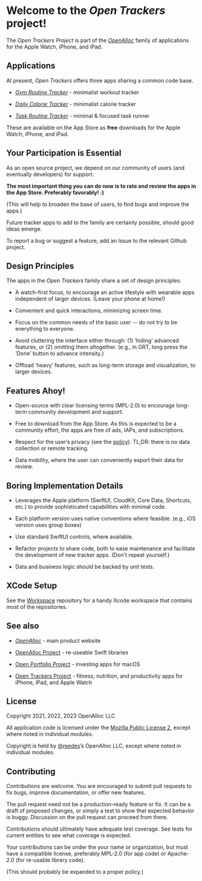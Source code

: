 # Welcome to the _Open Trackers_ project!

The _Open Trackers Project_ is part of the [_OpenAlloc_](https://github.com/openalloc/) family of applications for the Apple Watch, iPhone, and iPad.

## Applications

At present, _Open Trackers_ offers three apps sharing a common code base.

* [_Gym Routine Tracker_](https://open-trackers.github.io/grt/) - minimalist workout tracker

* [_Daily Calorie Tracker_](https://open-trackers.github.io/dct/) - minimalist calorie tracker

* [_Task Routine Tracker_](https://open-trackers.github.io/trt/) - minimal & focused task runner

These are available on the App Store as **free** downloads for the Apple Watch, iPhone, and iPad.

## Your Participation is Essential

As an open source project, we depend on our community of users (and eventually developers) for support.

**The most important thing you can do now is to rate and review the apps in the App Store. Preferably favorably! :)**

(This will help to broaden the base of users, to find bugs and improve the apps.)

Future tracker apps to add to the family are certainly possible, should good ideas emerge.

To report a bug or suggest a feature, add an Issue to the relevant Github project.

## Design Principles

The apps in the _Open Trackers_ family share a set of design principles:

* A watch-first focus, to encourage an active lifestyle with wearable apps independent of larger devices. (Leave your phone at home!)

* Convenient and quick interactions, minimizing screen time.

* Focus on the common needs of the basic user -- do not try to be everything to everyone. 

* Avoid cluttering the interface either through: (1) ‘hiding’ advanced features, or (2) omitting them altogether. (e.g., in GRT, long press the ‘Done’ button to advance intensity.)

* Offload ‘heavy’ features, such as long-term storage and visualization, to larger devices.
  
## Features Ahoy!

* Open-source with clear licensing terms (MPL-2.0) to encourage long-term community development and support.

* Free to download from the App Store. As this is expected to be a community effort, the apps are free of ads, IAPs, and subscriptions. 

* Respect for the user’s privacy (see the [policy](https://open-trackers.github.io/privacy/)). TL;DR: there is no data collection or remote tracking.

* Data mobility, where the user can conveniently export their data for review.

## Boring Implementation Details

* Leverages the Apple platform (SwiftUI, CloudKit, Core Data, Shortcuts, etc.) to provide sophisticated capabilities with minimal code.

* Each platform version uses native conventions where feasible. (e.g., iOS version uses group boxes)
  
* Use standard SwiftUI controls, where available.

* Refactor projects to share code, both to ease maintenance and facilitate the development of new tracker apps. (Don't repeat yourself.)

* Data and business logic should be backed by unit tests.

## XCode Setup

See the [Workspace](https://github.com/open-trackers/Workspace) repository for a handy Xcode workspace that contains most of the repositories.

## See also

* [_OpenAlloc_](https://openalloc.github.io/) - main product website

* [OpenAlloc Project](https://github.com/openalloc/) - re-useable Swift libraries
* [Open Portfolio Project](https://github.com/open-portfolio/) - investing apps for macOS
* [Open Trackers Project](https://github.com/open-trackers/) - fitness, nutrition, and productivity apps for iPhone, iPad, and Apple Watch

## License

Copyright 2021, 2022, 2023 OpenAlloc LLC

All application code is licensed under the [Mozilla Public License 2](https://www.mozilla.org/en-US/MPL/2.0/), except where noted in individual modules.

Copyright is held by [@reedes](https://github.com/reedes)’s OpenAlloc LLC, except where noted in individual modules.

## Contributing

Contributions are welcome. You are encouraged to submit pull requests to fix bugs, improve documentation, or offer new features. 

The pull request need not be a production-ready feature or fix. It can be a draft of proposed changes, or simply a test to show that expected behavior is buggy. Discussion on the pull request can proceed from there.

Contributions should ultimately have adequate test coverage. See tests for current entities to see what coverage is expected.

Your contributions can be under the your name or organization, but must have a compatible license, preferably MPL-2.0 (for app code) or Apache-2.0 (for re-usable library code).

(This should probably be expanded to a proper policy.)

